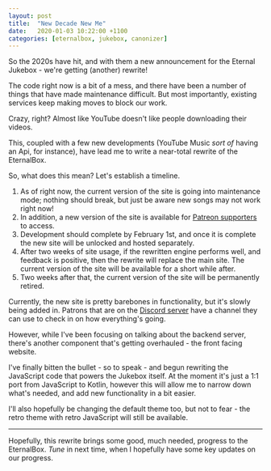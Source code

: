 ```yaml
---
layout: post
title:  "New Decade New Me"
date:   2020-01-03 10:22:00 +1100
categories: [eternalbox, jukebox, canonizer]
---
```


So the 2020s have hit, and with them a new announcement for the Eternal Jukebox - we're getting (another) rewrite!

<!-- more -->

The code right now is a bit of a mess, and there have been a number of things that have made maintenance difficult. But most importantly, existing services keep making moves to block our work.

Crazy, right? Almost like YouTube doesn't like people downloading their videos.

This, coupled with a few new developments (YouTube Music *sort of* having an Api, for instance), have lead me to write a near-total rewrite of the EternalBox.

So, what does this mean? Let's establish a timeline.

1. As of right now, the current version of the site is going into maintenance mode; nothing should break, but just be aware new songs may not work right now!
2. In addition, a new version of the site is available for [Patreon supporters](https://patreon.com/undermybrella) to access.
3. Development should complete by February 1st, and once it is complete the new site will be unlocked and hosted separately.
4. After two weeks of site usage, if the rewritten engine performs well, and feedback is positive, then the rewrite will replace the main site. The current version of the site will be available for a short while after.
5. Two weeks after that, the current version of the site will be permanently retired. 

Currently, the new site is pretty barebones in functionality, but it's slowly being added in. Patrons that are on the [Discord server](/invite) have a channel they can use to check in on how everything's going.

However, while I've been focusing on talking about the backend server, there's another component that's getting overhauled - the front facing website.

I've finally bitten the bullet - so to speak - and begun rewriting the JavaScript code that powers the Jukebox itself. At the moment it's just a 1:1 port from JavaScript to Kotlin, however this will allow me to narrow down what's needed, and add new functionality in a bit easier.

I'll also hopefully be changing the default theme too, but not to fear - the retro theme with retro JavaScript will still be available.

---

Hopefully, this rewrite brings some good, much needed, progress to the EternalBox. *Tune* in next time, when I hopefully have some key updates on our progress.